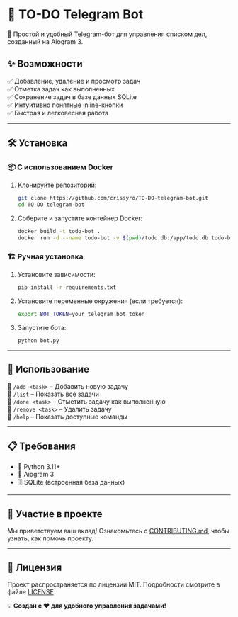 # 📌 TO-DO Telegram Bot

🚀 Простой и удобный Telegram-бот для управления списком дел, созданный на Aiogram 3.

## ✨ Возможности

✅ Добавление, удаление и просмотр задач  
✅ Отметка задач как выполненных  
✅ Сохранение задач в базе данных SQLite  
✅ Интуитивно понятные inline-кнопки  
✅ Быстрая и легковесная работа

---

## 🛠 Установка

### 📦 С использованием Docker

1. Клонируйте репозиторий:
   ```sh
   git clone https://github.com/crissyro/TO-DO-telegram-bot.git
   cd TO-DO-telegram-bot
   ```
2. Соберите и запустите контейнер Docker:
   ```sh
   docker build -t todo-bot .
   docker run -d --name todo-bot -v $(pwd)/todo.db:/app/todo.db todo-bot
   ```

### 🏗 Ручная установка

1. Установите зависимости:
   ```sh
   pip install -r requirements.txt
   ```
2. Установите переменные окружения (если требуется):
   ```sh
   export BOT_TOKEN=your_telegram_bot_token
   ```
3. Запустите бота:
   ```sh
   python bot.py
   ```

---

## 🎯 Использование

🔹 `/add <task>` – Добавить новую задачу  
🔹 `/list` – Показать все задачи  
🔹 `/done <task>` – Отметить задачу как выполненную  
🔹 `/remove <task>` – Удалить задачу  
🔹 `/help` – Показать доступные команды  

---

## 📋 Требования

- 🐍 Python 3.11+
- 🤖 Aiogram 3
- 🗄 SQLite (встроенная база данных)

---

## 🤝 Участие в проекте

Мы приветствуем ваш вклад! Ознакомьтесь с [CONTRIBUTING.md](CONTRIBUTING.md), чтобы узнать, как помочь проекту.

---

## 📜 Лицензия

Проект распространяется по лицензии MIT. Подробности смотрите в файле [LICENSE](LICENSE).

💡 **Создан с ❤️ для удобного управления задачами!**
